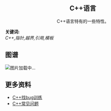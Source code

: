 <h2 align="center">C++语言</h2>
<p align="center">C++语言特有的一些特性。</p>

**关键词:**<br/>
*C++,指针,越界,引用,模板*

## 图谱
![图片加载中...](https://github.com/gonglei007/GameDevMind/blob/main/exports/2.2.C++语言.png?raw=true)

## 更多资料
* [C++找bug训练](https://github.com/gonglei007/GameDevMind/blob/main/mds/2.2.C++语言/C++找bug训练.md)
* [C++常见问题](https://github.com/gonglei007/GameDevMind/blob/main/mds/2.2.C++语言/C++常见问题.md)
